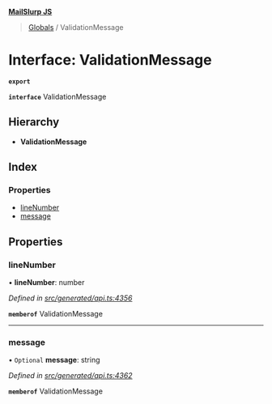 **[MailSlurp JS](../README.md)**

> [Globals](../README.md) / ValidationMessage

# Interface: ValidationMessage

**`export`** 

**`interface`** ValidationMessage

## Hierarchy

* **ValidationMessage**

## Index

### Properties

* [lineNumber](validationmessage.md#linenumber)
* [message](validationmessage.md#message)

## Properties

### lineNumber

•  **lineNumber**: number

*Defined in [src/generated/api.ts:4356](https://github.com/mailslurp/mailslurp-client/blob/c83a162/src/generated/api.ts#L4356)*

**`memberof`** ValidationMessage

___

### message

• `Optional` **message**: string

*Defined in [src/generated/api.ts:4362](https://github.com/mailslurp/mailslurp-client/blob/c83a162/src/generated/api.ts#L4362)*

**`memberof`** ValidationMessage
